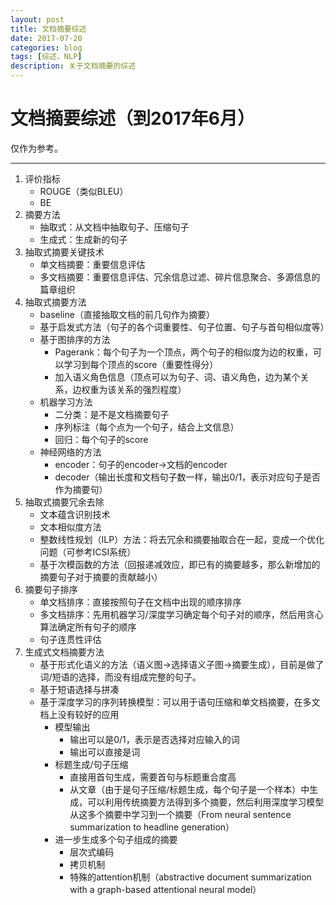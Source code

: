 ```yaml
--- 
layout: post 
title: 文档摘要综述
date: 2017-07-20 
categories: blog 
tags: [综述，NLP] 
description: 关于文档摘要的综述
--- 
```


# 文档摘要综述（到2017年6月）

仅作为参考。

---

1. 评价指标
    * ROUGE（类似BLEU）
    * BE
2. 摘要方法
    * 抽取式：从文档中抽取句子、压缩句子
    * 生成式：生成新的句子
3. 抽取式摘要关键技术
    * 单文档摘要：重要信息评估
    * 多文档摘要：重要信息评估、冗余信息过滤、碎片信息聚合、多源信息的篇章组织
4. 抽取式摘要方法
    * baseline（直接抽取文档的前几句作为摘要）
    * 基于启发式方法（句子的各个词重要性、句子位置、句子与首句相似度等）
    * 基于图排序的方法
        * Pagerank：每个句子为一个顶点，两个句子的相似度为边的权重，可以学习到每个顶点的score（重要性得分）
        * 加入语义角色信息（顶点可以为句子、词、语义角色，边为某个关系，边权重为该关系的强烈程度）
    * 机器学习方法
        * 二分类：是不是文档摘要句子
        * 序列标注（每个点为一个句子，结合上文信息）
        * 回归：每个句子的score
    * 神经网络的方法
        * encoder：句子的encoder->文档的encoder
        * decoder（输出长度和文档句子数一样，输出0/1，表示对应句子是否作为摘要句）
5. 抽取式摘要冗余去除
    * 文本蕴含识别技术
    * 文本相似度方法
    * 整数线性规划（ILP）方法：将去冗余和摘要抽取合在一起，变成一个优化问题（可参考ICSI系统）
    * 基于次模函数的方法（回报递减效应，即已有的摘要越多，那么新增加的摘要句子对于摘要的贡献越小）
6. 摘要句子排序
    * 单文档排序：直接按照句子在文档中出现的顺序排序
    * 多文档排序：先用机器学习/深度学习确定每个句子对的顺序，然后用贪心算法确定所有句子的顺序
    * 句子连贯性评估
7. 生成式文档摘要方法
    * 基于形式化语义的方法（语义图->选择语义子图->摘要生成），目前是做了词/短语的选择，而没有组成完整的句子。
    * 基于短语选择与拼凑
    * 基于深度学习的序列转换模型：可以用于语句压缩和单文档摘要，在多文档上没有较好的应用
        * 模型输出
            * 输出可以是0/1，表示是否选择对应输入的词
            * 输出可以直接是词
        * 标题生成/句子压缩
            * 直接用首句生成，需要首句与标题重合度高
            * 从文章（由于是句子压缩/标题生成，每个句子是一个样本）中生成，可以利用传统摘要方法得到多个摘要，然后利用深度学习模型从这多个摘要中学习到一个摘要（From neural sentence summarization to headline generation）
        * 进一步生成多个句子组成的摘要
            * 层次式编码
            * 拷贝机制
            * 特殊的attention机制（abstractive document summarization with a graph-based attentional neural model）

